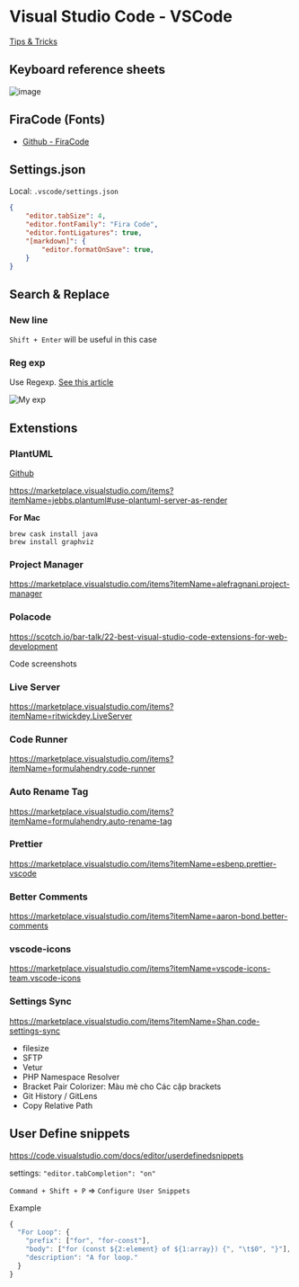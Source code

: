 # Visual Studio Code - VSCode 

[Tips & Tricks](https://code.visualstudio.com/docs/getstarted/tips-and-tricks)

## Keyboard reference sheets

![image](https://code.visualstudio.com/assets/docs/getstarted/tips-and-tricks/KeyboardReferenceSheet.png)

## FiraCode (Fonts)
- [Github - FiraCode](https://github.com/tonsky/FiraCode)


## Settings.json

Local: `.vscode/settings.json`

```json
{
    "editor.tabSize": 4,
    "editor.fontFamily": "Fira Code",
    "editor.fontLigatures": true,
    "[markdown]": {
        "editor.formatOnSave": true,
    }
}
```

## Search & Replace

### New line

`Shift + Enter` will be useful in this case 

### Reg exp

Use Regexp. [See this article](https://dev.to/rfornal/vs-code-search-and-replace-regex-mn2)

![My exp](@/images/vscode-search-reg.png)


## Extenstions 

### PlantUML 

[Github](https://github.com/RicardoNiepel/C4-PlantUML)

https://marketplace.visualstudio.com/items?itemName=jebbs.plantuml#use-plantuml-server-as-render

**For Mac**

```
brew cask install java
brew install graphviz
```

### Project Manager
https://marketplace.visualstudio.com/items?itemName=alefragnani.project-manager

### Polacode
https://scotch.io/bar-talk/22-best-visual-studio-code-extensions-for-web-development

Code screenshots

### Live Server
https://marketplace.visualstudio.com/items?itemName=ritwickdey.LiveServer

### Code Runner
https://marketplace.visualstudio.com/items?itemName=formulahendry.code-runner

### Auto Rename Tag
https://marketplace.visualstudio.com/items?itemName=formulahendry.auto-rename-tag


### Prettier
https://marketplace.visualstudio.com/items?itemName=esbenp.prettier-vscode

### Better Comments
https://marketplace.visualstudio.com/items?itemName=aaron-bond.better-comments

### vscode-icons
https://marketplace.visualstudio.com/items?itemName=vscode-icons-team.vscode-icons

### Settings Sync
https://marketplace.visualstudio.com/items?itemName=Shan.code-settings-sync

- filesize
- SFTP
- Vetur
- PHP Namespace Resolver
- Bracket Pair Colorizer: Màu mè cho Các cặp brackets
- Git History / GitLens
- Copy Relative Path


## User Define snippets

https://code.visualstudio.com/docs/editor/userdefinedsnippets

settings: `"editor.tabCompletion": "on"`

`Command + Shift + P` => `Configure User Snippets`

Example
```js
{
  "For Loop": {
    "prefix": ["for", "for-const"],
    "body": ["for (const ${2:element} of ${1:array}) {", "\t$0", "}"],
    "description": "A for loop."
  }
}
```
